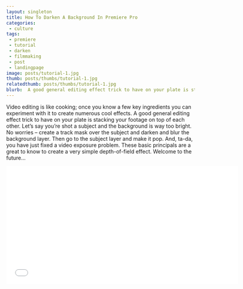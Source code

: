 ```yaml
---
layout: singleton
title: How To Darken A Background In Premiere Pro
categories:
 - culture
tags:
 - premiere
 - tutorial
 - darken
 - filmmaking
 - post
 - landingpage
image: posts/tutorial-1.jpg
thumb: posts/thumbs/tutorial-1.jpg
relatedthumb: posts/thumbs/tutorial-1.jpg
blurb:  A good general editing effect trick to have on your plate is stacking your footage on top of each other...
---
```


Video editing is like cooking; once you know a few key ingredients you can experiment with it to create numerous cool effects. A good general editing effect trick to have on your plate is stacking your footage on top of each other. Let’s say you’re shot a subject and the background is way too bright. No worries – create a track mask over the subject and darken and blur the background layer. Then go to the subject layer and make it pop. And, ta-da, you have just fixed a video exposure problem. These basic principals are a great to know to create a very simple depth-of-field effect. Welcome to the future…

<iframe class="youtube" width="620" height="315" src="//www.youtube.com/embed/H4_pPhEWAmw" frameborder="0" allowfullscreen></iframe>
